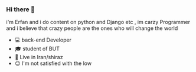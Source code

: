 ### Hi there 👋 


i'm Erfan and i do content on python and Django etc , im carzy Programmer and i believe that crazy people are the ones who will change the world


 - 💻 back-end Developer
-  🎓 student of BUT
-  📌 Live in Iran/shiraz
-  😉 I'm not satisfied with the low

